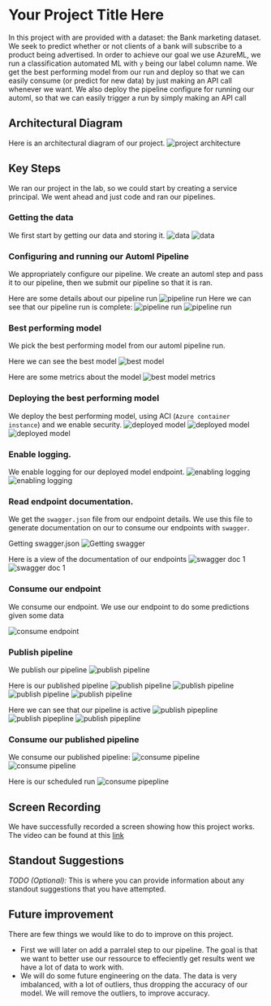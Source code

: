 # Your Project Title Here

In this project with are provided with a dataset: the Bank marketing dataset. We seek to predict whether or not clients of a bank will subscribe to a product being advertised. In order to achieve our goal we use AzureML, we run a classification automated ML with ``y`` being our label column name. We get the best performing model from our run and deploy so that we can easily consume (or predict for new data) by just making an API call whenever we want. We also deploy the pipeline configure for running our automl, so that we can easily trigger a run by simply making an API call

## Architectural Diagram
Here is an architectural diagram of our project.
![project architecture](./project-architecture.png)

## Key Steps
We ran our project in the lab, so we could start by creating a service principal. We went ahead and just code and ran our pipelines.

### Getting the data
We first start by getting our data and storing it.
![data](./dataset-1.png)
![data](./dataset-2.png)


### Configuring and running our Automl Pipeline
We appropriately configure our pipeline. We create an automl step and pass it to our pipeline, then we submit our pipeline so that it is ran. 

Here are some details about our pipeline run
![pipeline run](./pipeline-rundetails.png)
Here we can see that our pipeline run is complete:
![pipeline run](./pipeline-run-completed.png)
![pipeline run](./pipeline-run-completed-two.png)


### Best performing model
We pick the best performing model from our automl pipeline run.

Here we can see the best model
![best model](./best_model.png)

Here are some metrics about the model
![best model metrics](./best_model_metrics.png)

### Deploying the best performing model

We deploy the best performing model, using ACI (``Azure container instance``) and we enable security.
![deployed model](./deploying-best-model.png)
![deployed model](./published_model.png)
![deployed model](./best-model-deployed-details.png)

### Enable logging. 

We enable logging for our deployed model endpoint. 
![enabling logging](./enable_logging-1.png)
![enabling logging](./enable_logging-2.png)

### Read endpoint documentation. 
We get the ``swagger.json`` file from our endpoint details. We use this file to generate documentation on our to consume our endpoints with ``swagger``.

Getting swagger.json
![Getting swagger](./get_swagger_json.png)

Here is a view of the documentation of our endpoints
![swagger doc 1](./swagger_doc-1.png)
![swagger doc 1](./swagger_doc-2.png)


### Consume our endpoint
We consume our endpoint. We use our endpoint to do some predictions given some data

![consume endpoint](./consume-deployed-model.png)

### Publish pipeline
We publish our pipeline
![publish pipeline](./publishing-pipeline.png)

Here is our published pipeline
![publish pipeline](./published-pipeline.png)
![publish pipeline](./pipeline-rest-point.png)
![publish pipeline](./pipeline-rest-point-two.png)
![publish pipeline](./pipeline-rest-point-three.png)

Here we can see that our pipeline is active
![publish pipepline](./pipeline-active-one.png)
![publish pipepline](./pipeline-active-two.png)
![publish pipepline](./pipeline-active-three.png)

### Consume our published pipeline

We consume our published pipeline:
![consume pipeline](./scheduled-pipeline-restpoint-run.png)
![consume pipeline](./consume-published-pipeline.png)

Here is our scheduled run
![consume pipepline](./scheduled-pipeline-restpoint-run-two.png)

## Screen Recording
We have successfully recorded a screen showing how this project works. The video can be found at this [link](https://youtu.be/KNpKExpGcD0)

## Standout Suggestions
*TODO (Optional):* This is where you can provide information about any standout suggestions that you have attempted.

## Future improvement

There are few things we would like to do to improve on this project.
- First we will later on add a parralel step to our pipeline. The goal is that we want to better use our ressource to effeciently get results went we have a lot of data to work with.
- We will do some future engineering on the data. The data is very imbalanced, with a lot of outliers, thus dropping the accuracy of our model. We will remove the outliers, to improve accuracy.

